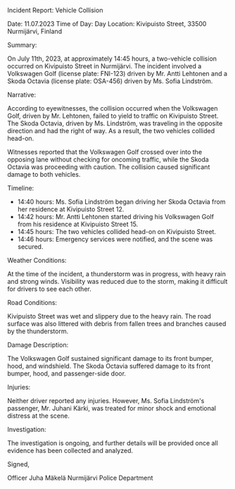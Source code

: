 Incident Report: Vehicle Collision

Date: 11.07.2023
Time of Day: Day
Location: Kivipuisto Street, 33500 Nurmijärvi, Finland

Summary:

On July 11th, 2023, at approximately 14:45 hours, a two-vehicle collision occurred on Kivipuisto Street in Nurmijärvi. The incident involved a Volkswagen Golf (license plate: FNI-123) driven by Mr. Antti Lehtonen and a Skoda Octavia (license plate: OSA-456) driven by Ms. Sofia Lindström.

Narrative:

According to eyewitnesses, the collision occurred when the Volkswagen Golf, driven by Mr. Lehtonen, failed to yield to traffic on Kivipuisto Street. The Skoda Octavia, driven by Ms. Lindström, was traveling in the opposite direction and had the right of way. As a result, the two vehicles collided head-on.

Witnesses reported that the Volkswagen Golf crossed over into the opposing lane without checking for oncoming traffic, while the Skoda Octavia was proceeding with caution. The collision caused significant damage to both vehicles.

Timeline:

* 14:40 hours: Ms. Sofia Lindström began driving her Skoda Octavia from her residence at Kivipuisto Street 12.
* 14:42 hours: Mr. Antti Lehtonen started driving his Volkswagen Golf from his residence at Kivipuisto Street 15.
* 14:45 hours: The two vehicles collided head-on on Kivipuisto Street.
* 14:46 hours: Emergency services were notified, and the scene was secured.

Weather Conditions:

At the time of the incident, a thunderstorm was in progress, with heavy rain and strong winds. Visibility was reduced due to the storm, making it difficult for drivers to see each other.

Road Conditions:

Kivipuisto Street was wet and slippery due to the heavy rain. The road surface was also littered with debris from fallen trees and branches caused by the thunderstorm.

Damage Description:

The Volkswagen Golf sustained significant damage to its front bumper, hood, and windshield. The Skoda Octavia suffered damage to its front bumper, hood, and passenger-side door.

Injuries:

Neither driver reported any injuries. However, Ms. Sofia Lindström's passenger, Mr. Juhani Kärki, was treated for minor shock and emotional distress at the scene.

Investigation:

The investigation is ongoing, and further details will be provided once all evidence has been collected and analyzed.

Signed,

Officer Juha Mäkelä
Nurmijärvi Police Department